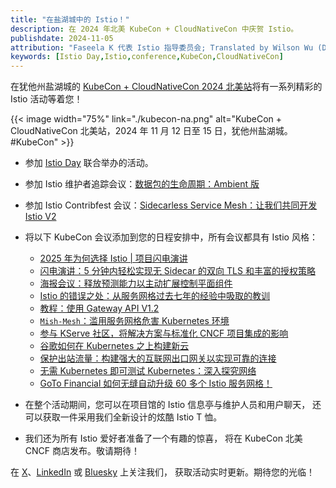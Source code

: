 ```yaml
---
title: "在盐湖城中的 Istio！"
description: 在 2024 年北美 KubeCon + CloudNativeCon 中庆贺 Istio。
publishdate: 2024-11-05
attribution: "Faseela K 代表 Istio 指导委员会; Translated by Wilson Wu (DaoCloud)"
keywords: [Istio Day,Istio,conference,KubeCon,CloudNativeCon]
---
```


在犹他州盐湖城的 [KubeCon + CloudNativeCon 2024 北美站](https://events.linuxfoundation.org/kubecon-cloudnativecon-north-america/)将有一系列精彩的 Istio 活动等着您！

{{< image width="75%"
    link="./kubecon-na.png"
    alt="KubeCon + CloudNativeCon 北美站，2024 年 11 月 12 日至 15 日，犹他州盐湖城。#KubeCon"
    >}}

- 参加 [Istio Day](https://events.linuxfoundation.org/kubecon-cloudnativecon-north-america/co-located-events/istio-day/)
  联合举办的活动。
- 参加 Istio 维护者追踪会议：[数据包的生命周期：Ambient 版](https://sched.co/1hovw)
- 参加 Istio Contribfest 会议：[Sidecarless Service Mesh：让我们共同开发 Istio V2](https://sched.co/1hoyI)

- 将以下 KubeCon 会议添加到您的日程安排中，所有会议都具有 Istio 风格：
  - [2025 年为何选择 Istio | 项目闪电演讲](https://sched.co/1iW9Q)
  - [闪电演讲：5 分钟内轻松实现无 Sidecar 的双向 TLS 和丰富的授权策略](https://sched.co/1i7k0)
  - [海报会议：释放预测能力以主动扩展控制平面组件](https://sched.co/1i7mr)
  - [Istio 的错误之处：从服务网格过去七年的经验中吸取的教训](https://sched.co/1i7nP)
  - [教程：使用 Gateway API V1.2](https://sched.co/1i7np)
  - [`Mish-Mesh`：滥用服务网格危害 Kubernetes 环境](https://sched.co/1i7ow)
  - [参与 KServe 社区，将解决方案与标准化 CNCF 项目集成的影响](https://sched.co/1i7r4)
  - [谷歌如何在 Kubernetes 之上构建新云](https://sched.co/1i7pE)
  - [保护出站流量：构建强大的互联网出口网关以实现可靠的连接](https://sched.co/1i7ps)
  - [无需 Kubernetes 即可测试 Kubernetes：深入探究网络](https://sched.co/1i7qh)
  - [GoTo Financial 如何无缝自动升级 60 多个 Istio 服务网格！](https://sched.co/1i7rH)

- 在整个活动期间，您可以在项目馆的 Istio 信息亭与维护人员和用户聊天，
  还可以获取一件采用我们全新设计的炫酷 Istio T 恤。
- 我们还为所有 Istio 爱好者准备了一个有趣的惊喜，
  将在 KubeCon 北美 CNCF 商店发布。敬请期待！

在 [X](https://x.com/istiomesh)、[LinkedIn](https://www.linkedin.com/company/istio/)
或 [Bluesky](https://bsky.app/profile/istio.io) 上关注我们，
获取活动实时更新。期待您的光临！
